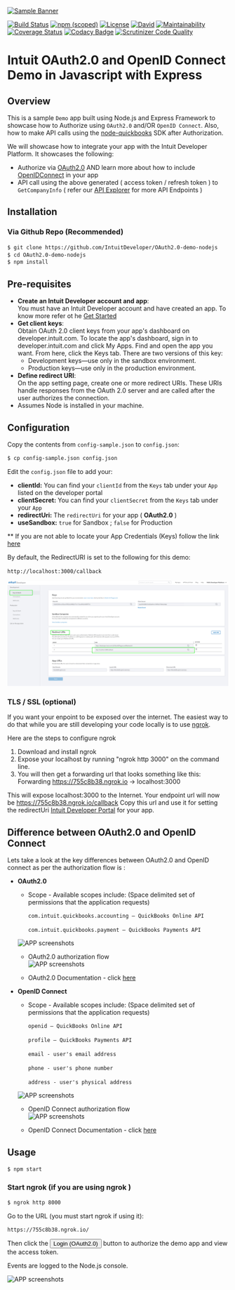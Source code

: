 [![Sample Banner](views/Sample.png)][ss1]

[![Build Status](https://travis-ci.org/IntuitDeveloper/OAuth2.0-demo-nodejs.svg?branch=master)](https://travis-ci.org/IntuitDeveloper/OAuth2.0-demo-nodejs)
[![npm (scoped)](https://img.shields.io/npm/v/@cycle/core.svg)]()
[![License](https://img.shields.io/badge/License-Apache%202.0-blue.svg)](https://opensource.org/licenses/Apache-2.0)
[![David](https://img.shields.io/david/expressjs/express.svg)](IntuitDeveloper/OAuth2.0-demo-nodejs)
[![Maintainability](https://api.codeclimate.com/v1/badges/5b079893eb3de99976cf/maintainability)](https://codeclimate.com/github/IntuitDeveloper/OAuth2.0-demo-nodejs/maintainability)
[![Coverage Status](https://coveralls.io/repos/github/anilkumarbp/Glipped/badge.svg?branch=master)](https://coveralls.io/github/anilkumarbp/Glipped?branch=master)
[![Codacy Badge](https://api.codacy.com/project/badge/Grade/1a93e14e3fb64451ad707cbd7c843458)](https://www.codacy.com/app/anilkumarbp/OAuth2.0-demo-nodejs?utm_source=github.com&amp;utm_medium=referral&amp;utm_content=IntuitDeveloper/OAuth2.0-demo-nodejs&amp;utm_campaign=Badge_Grade)
[![Scrutinizer Code Quality](https://scrutinizer-ci.com/g/IntuitDeveloper/OAuth2.0-demo-nodejs/badges/quality-score.png?b=master)](https://scrutinizer-ci.com/g/IntuitDeveloper/OAuth2.0-demo-nodejs/?branch=master)
 

Intuit OAuth2.0 and OpenID Connect Demo in Javascript with Express
==========================================================

## Overview

This is a sample `Demo` app built using Node.js and Express Framework to showcase how to Authorize using `OAuth2.0` and/OR `OpenID Connect`. Also, how to make API calls using the [node-quickbooks](https://github.com/mcohen01/node-quickbooks) SDK after Authorization.

We will showcase how to integrate your app with the Intuit Developer Platform. It showcases the following:

* Authorize via [OAuth2.0](https://developer.intuit.com/docs/00_quickbooks_online/2_build/10_authentication_and_authorization/10_oauth_2.0) AND learn more about how to include [OpenIDConnect](https://developer.intuit.com/docs/00_quickbooks_online/2_build/10_authentication_and_authorization/50_identity/20_openid_connect) in your app
* API call using the above generated ( access token / refresh token ) to `GetCompanyInfo` ( refer our [API Explorer](https://developer.intuit.com/v2/apiexplorer?apiname=V3QBO) for more API Endpoints ) 


## Installation

### Via Github Repo (Recommended)

```bash
$ git clone https://github.com/IntuitDeveloper/OAuth2.0-demo-nodejs
$ cd OAuth2.0-demo-nodejs
$ npm install
```

## Pre-requisites

* **Create an Intuit Developer account and app**:  
You must have an Intuit Developer account and have created an app. To know more refer ot he [Get Started](https://developer.intuit.com/docs/00_quickbooks_online/1_get_started/00_get_started) 
* **Get client keys**:    
  Obtain OAuth 2.0 client keys from your app's dashboard on developer.intuit.com.  To locate the app's dashboard, sign in to developer.intuit.com and click My Apps. Find and open the app you want. From here, click the Keys tab. There are two versions of this key:
  * Development keys—use only in the sandbox environment.
  * Production keys—use only in the production environment. 
* **Define redirect URI**:  
 On the app setting page, create one or more redirect URIs. These URIs handle responses from the OAuth 2.0 server and are called after the user authorizes the connection.
* Assumes Node is installed in your machine. 


## Configuration

Copy the contents from `config-sample.json` to `config.json`:
```bash
$ cp config-sample.json config.json
```
Edit the `config.json` file to add your:  

* **clientId:** You can find your `clientId` from the `Keys` tab under your `App` listed on the developer portal
* **clientSecret:** You can find your `clientSecret` from the `Keys` tab under your `App` 
* **redirectUri:** The `redirectUri` for your app ( **OAuth2.0** )
* **useSandbox:** `true` for Sandbox ; `false` for Production 

** If you are not able to locate your App Credentials (Keys) follow the link [here](https://developer.intuit.com/docs/00_quickbooks_online/1_get_started/40_get_development_keys)

By default, the RedirectURI is set to the following for this demo:

`http://localhost:3000/callback`

![Keys](views/Keys.png)


### TLS / SSL (**optional**)

If you want your enpoint to be exposed over the internet. The easiest way to do that while you are still developing your code locally is to use [ngrok](https://ngrok.com/).  

Here are the steps to configure ngrok  
1. Download and install ngrok  
2. Expose your localhost by running "ngrok http 3000" on the command line.  
3. You will then get a forwarding url that looks something like this: Forwarding https://755c8b38.ngrok.io -> localhost:3000

This will expose localhost:3000 to the Internet. Your endpoint url will now be https://755c8b38.ngrok.io/callback Copy this url and use it for setting the redirectUri  [Intuit Developer Portal](https://developer.intuit.com) for your app.


## Difference between OAuth2.0 and OpenID Connect

Lets take a look at the key differences between OAuth2.0 and OpenID connect as per the authorization flow is :
 

* **OAuth2.0**  
 
    * Scope - Available scopes include: (Space delimited set of permissions that the application requests)
                 
          com.intuit.quickbooks.accounting — QuickBooks Online API
                 
          com.intuit.quickbooks.payment — QuickBooks Payments API   
    ![APP screenshots](views/oauth2_scopes.png)
             
    * OAuth2.0 authorization flow  
    ![APP screenshots](views/oauth2flow.png)  
    
    * OAuth2.0 Documentation - click [here](https://developer.intuit.com/docs/00_quickbooks_online/2_build/10_authentication_and_authorization/10_oauth_2.0)
    
    
    
* **OpenID Connect**

    * Scope -  Available scopes include: (Space delimited set of permissions that the application requests)   
                     
          openid — QuickBooks Online API
                 
          profile — QuickBooks Payments API  
             
          email - user's email address  
                     
          phone - user's phone number  
            
          address - user's physical address                   
    ![APP screenshots](views/openIDConnect_scopes.png)
                       
    * OpenID Connect authorization flow  
    ![APP screenshots](views/openIdConnectflow.png)  
 
    * OpenID Connect Documentation - click [here](https://developer.intuit.com/docs/00_quickbooks_online/2_build/10_authentication_and_authorization/50_identity/20_openid_connect) 
    

## Usage

```bash
$ npm start
```

### Start ngrok (if you are using ngrok )

```bash
$ ngrok http 8000
```

Go to the URL (you must start ngrok if using it):

```
https://755c8b38.ngrok.io/
````

Then click the <input type="button" value="Login (OAuth2.0)"> button to authorize the demo app and view the access token.

Events are logged to the Node.js console.

![APP screenshots](views/HomePage.png)

[ss1]: https://help.developer.intuit.com/s/samplefeedback?cid=9010&repoName=OAuth2.0-demo-nodejs
       
